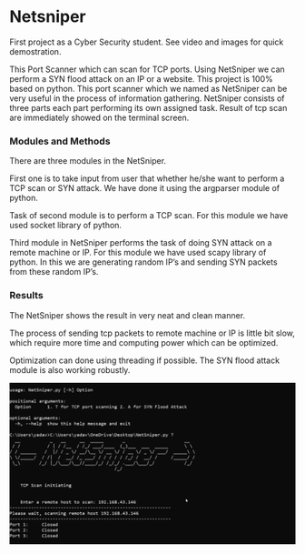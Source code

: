 <h1>Netsniper</h1>

First project as a Cyber Security student.
See video and images for quick demostration.

This Port Scanner which can scan for TCP ports. Using NetSniper we can perform a SYN flood attack on an IP or a website. This project is 100% based on python. This port scanner which we named as NetSniper can be very useful in the process of information gathering. NetSniper consists of three parts each part performing its own assigned task. Result of tcp scan are immediately showed on the terminal screen.

<h3>Modules and Methods</h3>

There are three modules in the NetSniper. 

First one is to take input from user that whether he/she want to perform a TCP scan or SYN attack. We have done it using the argparser module of python.

Task of second module is to perform a TCP scan. For this module we have used socket library of python.

Third module in NetSniper performs the task of doing SYN attack on a remote machine or IP. For this module we have used scapy library of python. In this we are generating random IP’s and sending SYN packets from these random IP’s.

<h3>Results</h3>

The NetSniper shows the result  in very neat and clean manner.

The process of sending tcp packets to remote machine or IP is little bit slow, which require more time and computing power which can be optimized.

Optimization can done using threading if possible.
The SYN flood attack module is also working robustly.



![Image description](https://github.com/Aman-Yadav/NetSniper/blob/master/tcp_scan_demo.JPG)

